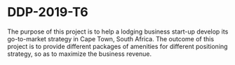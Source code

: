 # DDP-2019-T6

The purpose of this project is to help a lodging business start-up develop its go-to-market strategy in Cape Town, South Africa.
The outcome of this project is to provide different packages of amenities for different positioning strategy, so as to maximize the business revenue.
